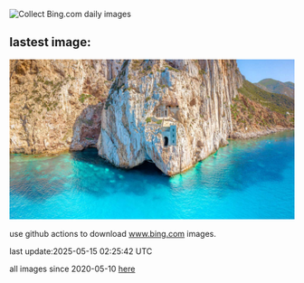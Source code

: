 ![Collect Bing.com daily images](https://github.com/counter2015/bing-daily-images/workflows/Collect%20Bing.com%20daily%20images/badge.svg)
## lastest image:
![](images/img.jpg)

use github actions to download www.bing.com images.

last update:2025-05-15 02:25:42 UTC

all images since 2020-05-10 [here](https://github.com/counter2015/bing-daily-images/tree/master/images) 
